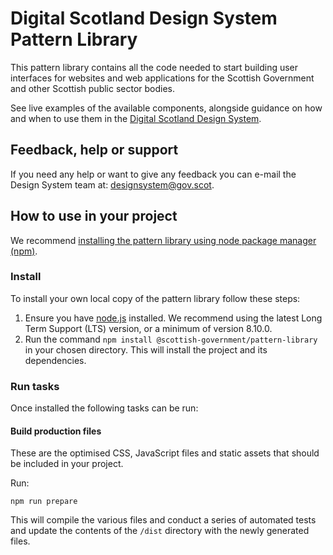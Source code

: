 # Digital Scotland Design System Pattern Library

This pattern library contains all the code needed to start building user interfaces for websites and web applications for the Scottish Government and other Scottish public sector bodies.

See live examples of the available components, alongside guidance on how and when to use them in the [Digital Scotland Design System](https://designsystem.gov.scot/).

## Feedback, help or support

If you need any help or want to give any feedback you can e-mail the Design System team at: [designsystem@gov.scot](mailto:designsystem@gov.scot).

## How to use in your project

We recommend [installing the pattern library using node package manager (npm)](https://designsystem.gov.scot/get-started/installation/).

### Install

To install your own local copy of the pattern library follow these steps:

1. Ensure you have [node.js](https://nodejs.org/en/) installed. We recommend using the latest Long Term Support (LTS) version, or a minimum of version 8.10.0.
2. Run the command `npm install @scottish-government/pattern-library` in your chosen directory. This will install the project and its dependencies.

### Run tasks

Once installed the following tasks can be run:

#### Build production files

These are the optimised CSS, JavaScript files and static assets that should be included in your project.

Run:

```
npm run prepare
```

This will compile the various files and conduct a series of automated tests and update the contents of the `/dist` directory with the newly generated files.
